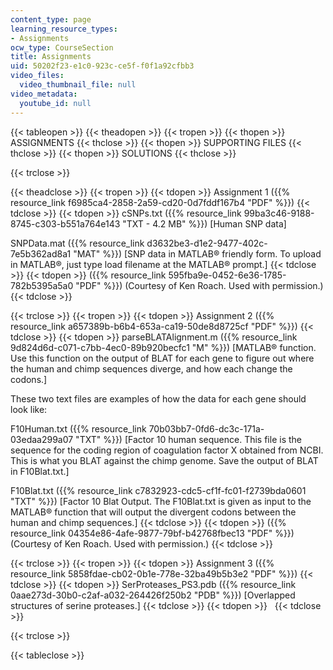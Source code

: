 ```yaml
---
content_type: page
learning_resource_types:
- Assignments
ocw_type: CourseSection
title: Assignments
uid: 50202f23-e1c0-923c-ce5f-f0f1a92cfbb3
video_files:
  video_thumbnail_file: null
video_metadata:
  youtube_id: null
---
```


{{< tableopen >}}
{{< theadopen >}}
{{< tropen >}}
{{< thopen >}}
ASSIGNMENTS
{{< thclose >}}
{{< thopen >}}
SUPPORTING FILES
{{< thclose >}}
{{< thopen >}}
SOLUTIONS
{{< thclose >}}

{{< trclose >}}

{{< theadclose >}}
{{< tropen >}}
{{< tdopen >}}
Assignment 1 ({{% resource_link f6985ca4-2858-2a59-cd20-0d7fddf167b4 "PDF" %}})
{{< tdclose >}}
{{< tdopen >}}
cSNPs.txt ({{% resource_link 99ba3c46-9188-8745-c303-b551a764e143 "TXT - 4.2 MB" %}}) \[Human SNP data\]  
  
SNPData.mat ({{% resource_link d3632be3-d1e2-9477-402c-7e5b362ad8a1 "MAT" %}}) \[SNP data in MATLAB® friendly form. To upload in MATLAB®, just type load filename at the MATLAB® prompt.\]
{{< tdclose >}}
{{< tdopen >}}
({{% resource_link 595fba9e-0452-6e36-1785-782b5395a5a0 "PDF" %}}) (Courtesy of Ken Roach. Used with permission.)
{{< tdclose >}}

{{< trclose >}}
{{< tropen >}}
{{< tdopen >}}
Assignment 2 ({{% resource_link a657389b-b6b4-653a-ca19-50de8d8725cf "PDF" %}})
{{< tdclose >}}
{{< tdopen >}}
parseBLATAlignment.m ({{% resource_link 9d824d6d-c071-c7bb-4ec0-89b920becfc1 "M" %}}) \[MATLAB® function. Use this function on the output of BLAT for each gene to figure out where the human and chimp sequences diverge, and how each change the codons.\]  
  
These two text files are examples of how the data for each gene should look like:  
  
F10Human.txt ({{% resource_link 70b03bb7-0fd6-dc3c-171a-03edaa299a07 "TXT" %}}) \[Factor 10 human sequence. This file is the sequence for the coding region of coagulation factor X obtained from NCBI. This is what you BLAT against the chimp genome. Save the output of BLAT in F10Blat.txt.\]  
  
F10Blat.txt ({{% resource_link c7832923-cdc5-cf1f-fc01-f2739bda0601 "TXT" %}}) \[Factor 10 Blat Output. The F10Blat.txt is given as input to the MATLAB® function that will output the divergent codons between the human and chimp sequences.\]
{{< tdclose >}}
{{< tdopen >}}
({{% resource_link 04354e86-4afe-9877-79bf-b42768fbec13 "PDF" %}}) (Courtesy of Ken Roach. Used with permission.)
{{< tdclose >}}

{{< trclose >}}
{{< tropen >}}
{{< tdopen >}}
Assignment 3 ({{% resource_link 5858fdae-cb02-0b1e-778e-32ba49b5b3e2 "PDF" %}})
{{< tdclose >}}
{{< tdopen >}}
SerProteases\_PS3.pdb ({{% resource_link 0aae273d-30b0-c2af-a032-264426f250b2 "PDB" %}}) \[Overlapped structures of serine proteases.\]
{{< tdclose >}}
{{< tdopen >}}
 
{{< tdclose >}}

{{< trclose >}}

{{< tableclose >}}